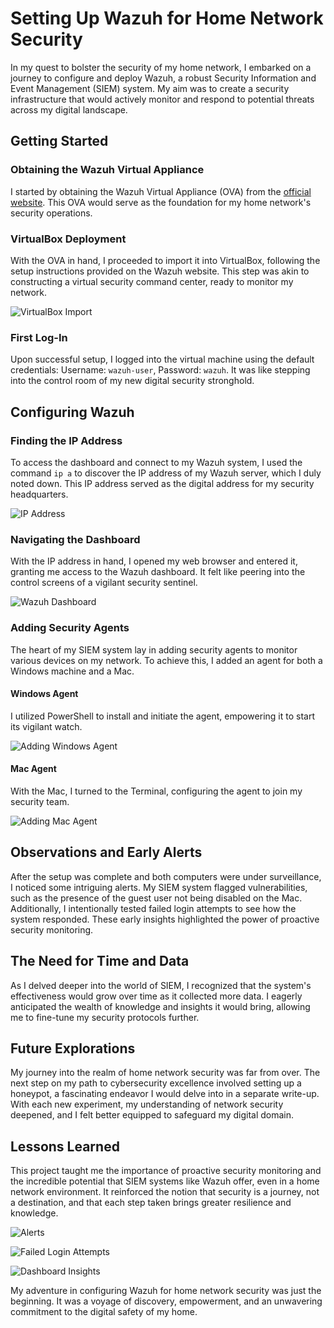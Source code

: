 # Setting Up Wazuh for Home Network Security

In my quest to bolster the security of my home network, I embarked on a journey to configure and deploy Wazuh, a robust Security Information and Event Management (SIEM) system. My aim was to create a security infrastructure that would actively monitor and respond to potential threats across my digital landscape.

## Getting Started

### Obtaining the Wazuh Virtual Appliance

I started by obtaining the Wazuh Virtual Appliance (OVA) from the [official website](https://wazuh.com/). This OVA would serve as the foundation for my home network's security operations.

### VirtualBox Deployment

With the OVA in hand, I proceeded to import it into VirtualBox, following the setup instructions provided on the Wazuh website. This step was akin to constructing a virtual security command center, ready to monitor my network.

![VirtualBox Import](insert-link-to-screenshot)

### First Log-In

Upon successful setup, I logged into the virtual machine using the default credentials: Username: `wazuh-user`, Password: `wazuh`. It was like stepping into the control room of my new digital security stronghold.

## Configuring Wazuh

### Finding the IP Address

To access the dashboard and connect to my Wazuh system, I used the command `ip a` to discover the IP address of my Wazuh server, which I duly noted down. This IP address served as the digital address for my security headquarters.

![IP Address](insert-link-to-screenshot)

### Navigating the Dashboard

With the IP address in hand, I opened my web browser and entered it, granting me access to the Wazuh dashboard. It felt like peering into the control screens of a vigilant security sentinel.

![Wazuh Dashboard](insert-link-to-screenshot)

### Adding Security Agents

The heart of my SIEM system lay in adding security agents to monitor various devices on my network. To achieve this, I added an agent for both a Windows machine and a Mac.

#### Windows Agent

I utilized PowerShell to install and initiate the agent, empowering it to start its vigilant watch.

![Adding Windows Agent](insert-link-to-screenshot)

#### Mac Agent

With the Mac, I turned to the Terminal, configuring the agent to join my security team.

![Adding Mac Agent](insert-link-to-screenshot)

## Observations and Early Alerts

After the setup was complete and both computers were under surveillance, I noticed some intriguing alerts. My SIEM system flagged vulnerabilities, such as the presence of the guest user not being disabled on the Mac. Additionally, I intentionally tested failed login attempts to see how the system responded. These early insights highlighted the power of proactive security monitoring.

## The Need for Time and Data

As I delved deeper into the world of SIEM, I recognized that the system's effectiveness would grow over time as it collected more data. I eagerly anticipated the wealth of knowledge and insights it would bring, allowing me to fine-tune my security protocols further.

## Future Explorations

My journey into the realm of home network security was far from over. The next step on my path to cybersecurity excellence involved setting up a honeypot, a fascinating endeavor I would delve into in a separate write-up. With each new experiment, my understanding of network security deepened, and I felt better equipped to safeguard my digital domain.

## Lessons Learned

This project taught me the importance of proactive security monitoring and the incredible potential that SIEM systems like Wazuh offer, even in a home network environment. It reinforced the notion that security is a journey, not a destination, and that each step taken brings greater resilience and knowledge.

![Alerts](insert-link-to-screenshot)

![Failed Login Attempts](insert-link-to-screenshot)

![Dashboard Insights](insert-link-to-screenshot)

My adventure in configuring Wazuh for home network security was just the beginning. It was a voyage of discovery, empowerment, and an unwavering commitment to the digital safety of my home.

